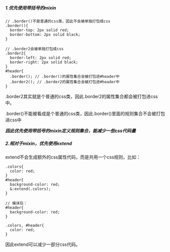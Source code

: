 ##### 1.优先使用带括号的mixin
```less
// .border()不是普通的css类，因此不会被单独打包成css
.border(){
  border-top: 2px solid red;
  border-bottom: 2px solid black;
}

// .border2会被单独打包成css
.border2{
  border-left: 2px solid red;
  border-right: 2px solid black;
}
#header{
  .border(); // .border()的属性集合会被打包进#header中
  .border2(); // .border2的属性集合会被打包进#header中
}

```
.border2其实就是个普通的css类，因此.border2的属性集合都会被打包进css中。

.border()不能被看成是个普通的css类，因此.border()里面的规则集合不会被打包进css中

***因此优先使用带括号的mixin定义规则集合，能减少一些css代码量***


##### 2.相对于mixin，优先使用extend
extend不会生成额外的css属性代码，而是共用一个css规则，比如：
```less
.colors{
  color: red;
}
#header{
  background-color: red;
  &:extend(.colors);
}

// 编译后：
#header{
  background-color: red;
}

.colors, #header{
  color: red;
}

```
因此extend可以减少一部分css代码。
